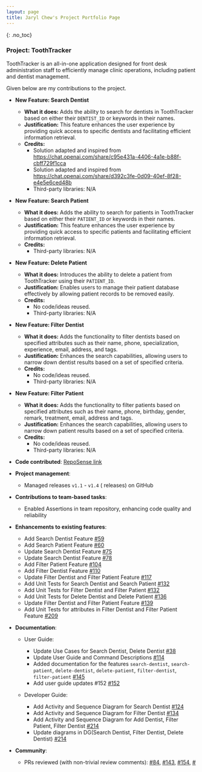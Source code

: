 ```yaml
---
layout: page
title: Jaryl Chew's Project Portfolio Page
---
```


{: .no_toc}
### Project: ToothTracker

ToothTracker is an all-in-one application designed for front desk administration staff to efficiently manage clinic operations,
including patient and dentist management.

Given below are my contributions to the project.

* **New Feature: Search Dentist**
    * **What it does:** Adds the ability to search for dentists in ToothTracker based on either their `DENTIST_ID` or keywords in their names.
    * **Justification:** This feature enhances the user experience by providing quick access to specific dentists and facilitating efficient information retrieval.
    * **Credits:**
        - Solution adapted and inspired from https://chat.openai.com/share/c95e431a-4406-4a1e-b88f-cbff729f1cca
        - Solution adapted and inspired from https://chat.openai.com/share/d392c3fe-0d09-40ef-8f28-e4e5e6ced48b
        - Third-party libraries: N/A


* **New Feature: Search Patient**
    * **What it does:** Adds the ability to search for patients in ToothTracker based on either their `PATIENT_ID` or keywords in their names.
    * **Justification:** This feature enhances the user experience by providing quick access to specific patients and facilitating efficient information retrieval.
    * **Credits:**
        - Third-party libraries: N/A


* **New Feature: Delete Patient**
    * **What it does:** Introduces the ability to delete a patient from ToothTracker using their `PATIENT_ID`.
    * **Justification:** Enables users to manage their patient database effectively by allowing patient records to be removed easily.
    * **Credits:**
        - No code/ideas reused.
        - Third-party libraries: N/A


* **New Feature: Filter Dentist**
    * **What it does:** Adds the functionality to filter dentists based on specified attributes such as their name, phone, specialization, experience, email, address, and tags.
    * **Justification:** Enhances the search capabilities, allowing users to narrow down dentist results based on a set of specified criteria.
    * **Credits:**
        - No code/ideas reused.
        - Third-party libraries: N/A


* **New Feature: Filter Patient**
    * **What it does:** Adds the functionality to filter patients based on specified attributes such as their name, phone, birthday, gender, remark, treatment, email, address and tags.
    * **Justification:** Enhances the search capabilities, allowing users to narrow down patient results based on a set of specified criteria.
    * **Credits:**
        - No code/ideas reused.
        - Third-party libraries: N/A


* **Code contributed**: [RepoSense link](https://nus-cs2103-ay2324s1.github.io/tp-dashboard/?search=techjay-c&sort=groupTitle&sortWithin=title&timeframe=commit&mergegroup=&groupSelect=groupByRepos&breakdown=true&checkedFileTypes=docs~functional-code~test-code&since=2023-09-22)


* **Project management**:
    * Managed releases `v1.1` - `v1.4` ( releases) on GitHub


* **Contributions to team-based tasks**:
    * Enabled Assertions in team repository, enhancing code quality and reliability 


* **Enhancements to existing features**:
    * Add Search Dentist Feature [\#59](https://github.com/AY2324S1-CS2103T-W10-3/tp/pull/59)
    * Add Search Patient Feature [\#60](https://github.com/AY2324S1-CS2103T-W10-3/tp/pull/60)
    * Update Search Dentist Feature [\#75](https://github.com/AY2324S1-CS2103T-W10-3/tp/pull/75)
    * Update Search Dentist Feature [\#78](https://github.com/AY2324S1-CS2103T-W10-3/tp/pull/78)
    * Add Filter Patient Feature [\#104](https://github.com/AY2324S1-CS2103T-W10-3/tp/pull/104)
    * Add Filter Dentist Feature [\#110](https://github.com/AY2324S1-CS2103T-W10-3/tp/pull/110)
    * Update Filter Dentist and Filter Patient Feature [\#117](https://github.com/AY2324S1-CS2103T-W10-3/tp/pull/117)
    * Add Unit Tests for Search Dentist and Search Patient [\#132](https://github.com/AY2324S1-CS2103T-W10-3/tp/pull/132)
    * Add Unit Tests for Filter Dentist and Filter Patient [\#132](https://github.com/AY2324S1-CS2103T-W10-3/tp/pull/132)
    * Add Unit Tests for Delete Dentist and Delete Patient [\#136](https://github.com/AY2324S1-CS2103T-W10-3/tp/pull/136)
    * Update Filter Dentist and Filter Patient Feature [\#139](https://github.com/AY2324S1-CS2103T-W10-3/tp/pull/139)
    * Add Unit Tests for attributes in Filter Dentist and Filter Patient Feature [\#209](https://github.com/AY2324S1-CS2103T-W10-3/tp/pull/209)


* **Documentation**:
    * User Guide:
        * Update Use Cases for Search Dentist, Delete Dentist [\#38](https://github.com/AY2324S1-CS2103T-W10-3/tp/pull/38)
        * Update User Guide and Command Descriptions [\#114](https://github.com/AY2324S1-CS2103T-W10-3/tp/pull/114) 
        * Added documentation for the features `search-dentist`, `search-patient`, `delete-dentist`, `delete-patient`, `filter-dentist`, `filter-patient` [\#145](https://github.com/AY2324S1-CS2103T-W10-3/tp/pull/145)
        * Add user guide updates #152 [\#152](https://github.com/AY2324S1-CS2103T-W10-3/tp/pull/152)

  * Developer Guide:

      * Add Activity and Sequence Diagram for Search Dentist [\#124](https://github.com/AY2324S1-CS2103T-W10-3/tp/pull/124)
      * Add Activity and Sequence Diagram for Filter Dentist [\#134](https://github.com/AY2324S1-CS2103T-W10-3/tp/pull/134)
      * Add Activity and Sequence Diagram for Add Dentist, Filter Patient, Filter Dentist [\#214](https://github.com/AY2324S1-CS2103T-W10-3/tp/pull/214)
      * Update diagrams in DG(Search Dentist, Filter Dentist, Delete Dentist) [\#214](https://github.com/AY2324S1-CS2103T-W10-3/tp/pull/214)


* **Community**:
    * PRs reviewed (with non-trivial review comments): [\#84](https://github.com/AY2324S1-CS2103T-W10-3/tp/pull/84), [\#143](https://github.com/AY2324S1-CS2103T-W10-3/tp/pull/143), [\#154](https://github.com/AY2324S1-CS2103T-W10-3/tp/pull/154), [\#]()
